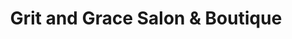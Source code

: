 ---
title: "Grit and Grace Salon & Boutique"
url: /eaton/grit-and-grace-salon-und-boutique/
shop: Friseur
---